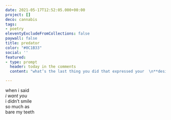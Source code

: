 ```yaml
---
date: 2021-05-17T12:52:05.000+00:00
project: []
deco: cannabis
tags:
- poetry
eleventyExcludeFromCollections: false
paywall: false
title: predator
color: "#0C1B33"
social: ''
featured:
- type: prompt
  header: today in the comments
  content: "what’s the last thing you did that expressed your  \n**desire?**"

---
```

when i said  
_i want you_  
i didn’t smile  
so much as  
bare my teeth